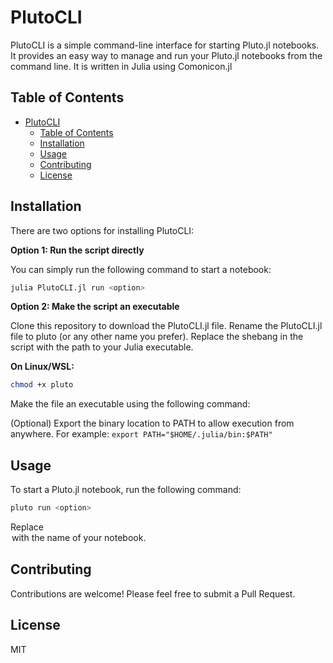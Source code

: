 # PlutoCLI

PlutoCLI is a simple command-line interface for starting Pluto.jl notebooks. It provides an easy way to manage and run your Pluto.jl notebooks from the command line. It is written in Julia using Comonicon.jl

## Table of Contents
- [PlutoCLI](#plutocli)
  - [Table of Contents](#table-of-contents)
  - [Installation](#installation)
  - [Usage](#usage)
  - [Contributing](#contributing)
  - [License](#license)

## Installation

There are two options for installing PlutoCLI:

**Option 1: Run the script directly**

You can simply run the following command to start a notebook:

```bash
julia PlutoCLI.jl run <option>
```

**Option 2: Make the script an executable**

Clone this repository to download the PlutoCLI.jl file.
Rename the PlutoCLI.jl file to pluto (or any other name you prefer).
Replace the shebang in the script with the path to your Julia executable.

**On Linux/WSL:**

```bash
chmod +x pluto
```

Make the file an executable using the following command:

(Optional) Export the binary location to PATH to allow execution from anywhere. For example:
```export PATH="$HOME/.julia/bin:$PATH"```

## Usage
To start a Pluto.jl notebook, run the following command:

```bash
pluto run <option>
```

Replace <option> with the name of your notebook.

## Contributing
Contributions are welcome! Please feel free to submit a Pull Request.

## License
MIT


